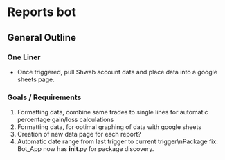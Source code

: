 # Reports bot
## General Outline
### One Liner
- Once triggered, pull Shwab account data and place data into a google sheets page.

### Goals / Requirements 
1. Formatting data, combine same trades to single lines for automatic percentage gain/loss calculations
2. Formatting data, for optimal graphing of data with google sheets
3. Creation of new data page for each report? 
4. Automatic date range from last trigger to current trigger\nPackage fix: Bot_App now has __init__.py for package discovery.
